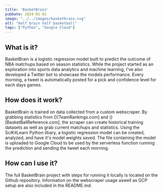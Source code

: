```yaml
---
title: 'BasketBrain'
pubDate: 2024-01-01
image: "../../images/basketbrain.svg"
alt: "Half brain half basketball"
tags: ["Python", "Google Cloud"]
---
```


## **What is it?**

BasketBrain is a logistic regression model built to predict the outcome of NBA matchups based on season statistics. While the project started as an exploration into sports data analytics and machine learning, I've also developed a Twitter bot to showcase the models performance. Every morning, a tweet is automatically posted for a pick and confidence level for each days games. 


## **How does it work?**

BasketBrain is trained on data collected from a custom webscraper. By grabbing statistics from ()[TeamRankings.com] and ()[BasketBallReference.com], the scraper can create historical training datasets as well as grab current matchups and statistics. Using the SciKitLearn Python libary, a logistic regression model can be created, analyzed, and have it's model weights saved. The file containing the model is uploaded to Google Cloud to be used by the serverless function running the prediction and sending the tweet each morning.

## **How can I use it?**

The full BasketBrain project with steps for running it locally is located on the Github repository. Information on the webscraper usage aswell as GCP setup are also included in the README.md. 